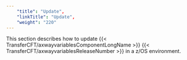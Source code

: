 ```yaml
---
    "title": "Update",
    "linkTitle": "Update",
    "weight": "220"
---
```

This section describes how to update {{< TransferCFT/axwayvariablesComponentLongName  >}} {{< TransferCFT/axwayvariablesReleaseNumber  >}} in a z/OS environment.
